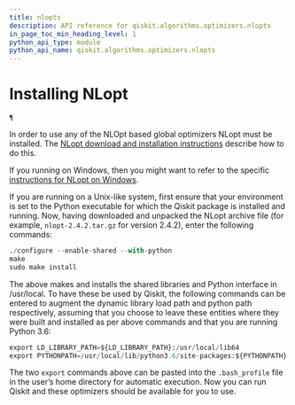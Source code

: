 ```yaml
---
title: nlopts
description: API reference for qiskit.algorithms.optimizers.nlopts
in_page_toc_min_heading_level: 1
python_api_type: module
python_api_name: qiskit.algorithms.optimizers.nlopts
---
```


<span id="module-qiskit.algorithms.optimizers.nlopts" />

<span id="qiskit-algorithms-optimizers-nlopts" />

<span id="id1" />

# Installing NLopt

<span id="module-qiskit.algorithms.optimizers.nlopts" />

`¶`

In order to use any of the NLOpt based global optimizers NLopt must be installed. The [NLopt download and installation instructions](https://nlopt.readthedocs.io/en/latest/#download-and-installation) describe how to do this.

If you running on Windows, then you might want to refer to the specific [instructions for NLopt on Windows](https://nlopt.readthedocs.io/en/latest/NLopt_on_Windows/).

If you are running on a Unix-like system, first ensure that your environment is set to the Python executable for which the Qiskit package is installed and running. Now, having downloaded and unpacked the NLopt archive file (for example, `nlopt-2.4.2.tar.gz` for version 2.4.2), enter the following commands:

```python
./configure --enable-shared --with-python
make
sudo make install
```

The above makes and installs the shared libraries and Python interface in /usr/local. To have these be used by Qiskit, the following commands can be entered to augment the dynamic library load path and python path respectively, assuming that you choose to leave these entities where they were built and installed as per above commands and that you are running Python 3.6:

```python
export LD_LIBRARY_PATH=${LD_LIBRARY_PATH}:/usr/local/lib64
export PYTHONPATH=/usr/local/lib/python3.6/site-packages:${PYTHONPATH}
```

The two `export` commands above can be pasted into the `.bash_profile` file in the user’s home directory for automatic execution. Now you can run Qiskit and these optimizers should be available for you to use.

